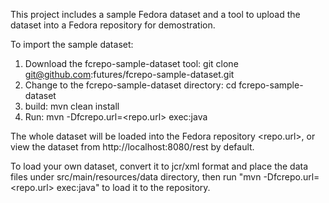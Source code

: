 This project includes a sample Fedora dataset and a tool to upload the dataset into a Fedora repository for demostration.

To import the sample dataset:

1. Download the fcrepo-sample-dataset tool: git clone git@github.com:futures/fcrepo-sample-dataset.git
2. Change to the fcrepo-sample-dataset directory: cd fcrepo-sample-dataset
3. build: mvn clean install
4. Run: mvn -Dfcrepo.url=&lt;repo.url&gt; exec:java

The whole dataset will be loaded into the Fedora repository <repo.url>, or view the dataset from http://localhost:8080/rest by default. 

To load your own dataset, convert it to jcr/xml format and place the data files under src/main/resources/data directory, then run "mvn -Dfcrepo.url=&lt;repo.url&gt; exec:java" to load it to the repository.


